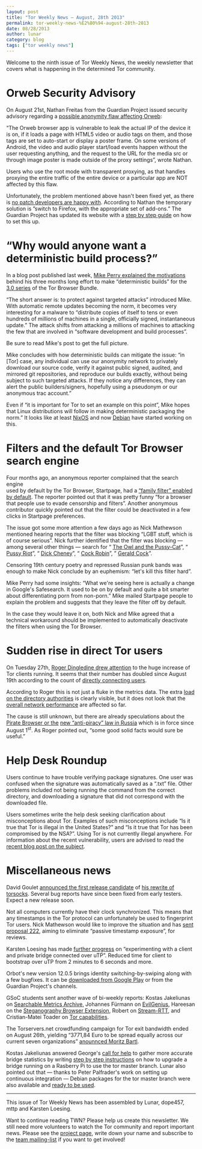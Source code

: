 ```yaml
---
layout: post
title: "Tor Weekly News — August, 28th 2013"
permalink: tor-weekly-news-%E2%80%94-august-28th-2013
date: 08/28/2013
author: lunar
category: blog
tags: ["tor weekly news"]
---
```


Welcome to the ninth issue of Tor Weekly News, the weekly newsletter that covers what is happening in the determined Tor community.

# Orweb Security Advisory

On August 21st, Nathan Freitas from the Guardian Project issued security advisory regarding a [possible anonymity flaw affecting Orweb](https://lists.torproject.org/pipermail/tor-talk/2013-August/029503.html):

“The Orweb browser app is vulnerable to leak the actual IP of the device it is on, if it loads a page with HTML5 video or audio tags on them, and those tags are set to auto-start or display a poster frame. On some versions of Android, the video and audio player start/load events happen without the user requesting anything, and the request to the URL for the media src or through image poster is made outside of the proxy settings”, wrote Nathan.

Users who use the root mode with transparent proxying, as that handles proxying the entire traffic of the entire device or a particular app are NOT affected by this flaw.

Unfortunately, the problem mentioned above hasn't been fixed yet, as there is [no patch developers are happy with](https://lists.torproject.org/pipermail/news-team/2013-August/000019.html). According to Nathan the temporary solution is ”switch to Firefox, with the appropriate set of add-ons.” The Guardian Project has updated its website with a [step by step guide](https://guardianproject.info/apps/proxymob-firefox-add-on/) on how to set this up.

# “Why would anyone want a deterministic build process?”

In a blog post published last week, [Mike Perry explained the motivations](https://blog.torproject.org/blog/deterministic-builds-part-one-cyberwar-and-global-compromise) behind his three months long effort to make “deterministic builds” for the [3.0 series](https://blog.torproject.org/category/tags/tbb-30) of the Tor Browser Bundle.

“The short answer is: to protect against targeted attacks” introduced Mike. With automatic remote updates becoming the norm, it becomes very interesting for a malware to “distribute copies of itself to tens or even hundreds of millions of machines in a single, officially signed, instantaneous update.” The attack shifts from attacking a millions of machines to attacking the few that are involved in “software development and build processes”.

Be sure to read Mike's post to get the full picture.

Mike concludes with how deterministic builds can mitigate the issue: “in [Tor] case, any individual can use our anonymity network to privately download our source code, verify it against public signed, audited, and mirrored git repositories, and reproduce our builds exactly, without being subject to such targeted attacks. If they notice any differences, they can alert the public builders/signers, hopefully using a pseudonym or our anonymous trac account.”

Even if “it is important for Tor to set an example on this point”, Mike hopes that Linux distributions will follow in making deterministic packaging the norm.” It looks like at least [NixOS](http://lists.science.uu.nl/pipermail/nix-dev/2013-June/011357.html) and now [Debian](https://wiki.debian.org/ReproducibleBuilds) have started working on this.

# Filters and the default Tor Browser search engine

Four months ago, an anonymous reporter complained that the search engine  
used by default by the Tor Browser, Startpage, had a [“family filter” enabled by default](https://bugs.torproject.org/8839). The reporter pointed out that it was pretty funny “for a browser that people use to evade censorship and filters”. Another anonymous contributor quickly pointed out that the filter could be deactivated in a few clicks in Startpage preferences.

The issue got some more attention a few days ago as Nick Mathewson mentioned hearing reports that the filter was blocking “LGBT stuff, which is of course serious”. Nick further identified that the filter was blocking — among several other things — search for “ [The Owl and the Pussy-Cat](https://en.wikipedia.org/wiki/The_Owl_and_the_Pussycat)”, “ [Pussy Riot](https://en.wikipedia.org/wiki/Pussy_Riot)”, “ [Dick Cheney](https://en.wikipedia.org/wiki/Dick_Cheney)”, “ [Cock Robin](https://en.wikipedia.org/wiki/Cock_Robin_%28band%29)”, ” [Gerald Cock](https://en.wikipedia.org/wiki/Gerald_Cock)”.

Censoring 19th century poetry and repressed Russian punk bands was enough to make Nick conclude by an euphemism: “let's kill this filter hard”.

Mike Perry had some insights: “What we're seeing here is actually a change in Google's Safesearch. It used to be on by default and quite a bit smarter about differentiating porn from non-porn.” Mike mailed Startpage people to explain the problem and suggests that they leave the filter off by default.

In the case they would leave it on, both Nick and Mike agreed that a technical workaround should be implemented to automatically deactivate the filters when using the Tor Browser.

# Sudden rise in direct Tor users

On Tuesday 27th, [Roger Dingledine drew attention](https://lists.torproject.org/pipermail/tor-talk/2013-August/029582.html) to the huge increase of Tor clients running. It seems that their number has doubled since August 19th according to the count of [directly connecting users](https://metrics.torproject.org/users.html?graph=direct-users&start=2013-05-29&end=2013-08-27&country=all&events=off#direct-users).

According to Roger this is not just a fluke in the metrics data. The extra [load on the directory authorities](https://metrics.torproject.org/network.html#dirbytes) is clearly visible, but it does not look that the [overall network performance](https://metrics.torproject.org/performance.html) are affected so far.

The cause is still unknown, but there are already speculations about the [Pirate Browser or the](https://lists.torproject.org/pipermail/tor-talk/2013-August/029584.html) [new “anti-piracy” law in Russia](https://lists.torproject.org/pipermail/tor-talk/2013-August/029583.html) which is in force since August 1<sup>st</sup>. As Roger pointed out, “some good solid facts would sure be useful.”

# Help Desk Roundup

Users continue to have trouble verifying package signatures. One user was confused when the signature was automatically saved as a “.txt” file. Other problems included not being running the command from the correct directory, and downloading a signature that did not correspond with the downloaded file.

Users sometimes write the help desk seeking clarification about misconceptions about Tor. Examples of such misconceptions include “Is it true that Tor is illegal in the United States?” and “Is it true that Tor has been compromised by the NSA?”. Using Tor is not currently illegal anywhere. For information about the recent vulnerability, users are advised to read the [recent blog post on the subject](https://blog.torproject.org/blog/hidden-services-current-events-and-freedom-hosting).

# Miscellaneous news

David Goulet [announced the first release candidate](https://lists.torproject.org/pipermail/tor-dev/2013-August/005319.html) of [his rewrite of torsocks](https://github.com/dgoulet/torsocks). Several bug reports have since been fixed from early testers. Expect a new release soon.

Not all computers currently have their clock synchronized. This means that any timestamps in the Tor protocol can unfortunately be used to fingerprint Tor users. Nick Mathewson would like to improve the situation and has [sent proposal 222](https://lists.torproject.org/pipermail/tor-dev/2013-August/005302.html), aiming to eliminate “passive timestamp exposure”, for reviews.

Karsten Loesing has made [further progress](https://bugs.torproject.org/9166#comment:25) on “experimenting with a client and private bridge connected over uTP”. Reduced time for client to bootstrap over uTP from 2 minutes to 6 seconds and more.

Orbot's new version 12.0.5 brings identity switching-by-swiping along with a few bugfixes. It can be [downloaded from Google Play](https://play.google.com/store/apps/details?id=org.torproject.android) or from the Guardian Project's channels.

GSoC students sent another wave of bi-weekly reports: Kostas Jakeliunas on [Searchable Metrics Archive](https://lists.torproject.org/pipermail/tor-dev/2013-August/005310.html), Johannes Fürmann on [EvilGenius](https://lists.torproject.org/pipermail/tor-dev/2013-August/005317.html), Hareesan on the [Steganography Browser Extension](https://lists.torproject.org/pipermail/tor-dev/2013-August/005320.html), Robert on [Stream-RTT](https://lists.torproject.org/pipermail/tor-dev/2013-August/005323.html), and Cristian-Matei Toader on [Tor capabilities](https://lists.torproject.org/pipermail/tor-dev/2013-August/005327.html).

The Torservers.net crowdfunding campaign for Tor exit bandwidth ended on August 26th, yielding “3771,84 Euro to be spread equally across our current seven organizations” [anounnced Moritz Bartl](https://lists.torproject.org/pipermail/tor-relays/2013-August/002544.html).

Kostas Jakeliunas answered George's [call for help](https://lists.torproject.org/pipermail/tor-relays/2013-August/002477.html) to gather more accurate bridge statistics by writing [step by step instructions](https://lists.torproject.org/pipermail/tor-relays/2013-August/002500.html) on how to upgrade a bridge running on a Rasberry Pi to use the tor master branch. Lunar also pointed out that — thanks to Peter Palfrader's work on setting up continuous integration — Debian packages for the tor master branch were also available and [ready to be used](https://lists.torproject.org/pipermail/tor-relays/2013-August/002503.html).

* * *

This issue of Tor Weekly News has been assembled by Lunar, dope457, mttp and Karsten Loesing.

Want to continue reading TWN? Please help us create this newsletter. We still need more volunteers to watch the Tor community and report important news. Please see the [project page](https://trac.torproject.org/projects/tor/wiki/TorWeeklyNews), write down your name and subscribe to the [team mailing-list](https://lists.torproject.org/cgi-bin/mailman/listinfo/news-team) if you want to get involved!

